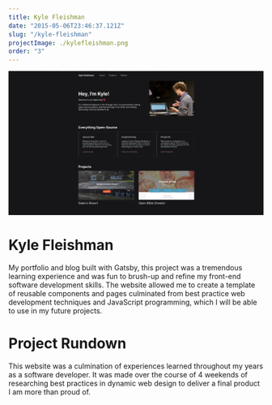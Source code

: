 ```yaml
---
title: Kyle Fleishman
date: "2015-05-06T23:46:37.121Z"
slug: "/kyle-fleishman"
projectImage: ./kylefleishman.png
order: "3"
---
```


![Kyle Fleishman](./kyle-fleishman-2560x1440.png)


# Kyle Fleishman
My portfolio and blog built with Gatsby, this project was a tremendous learning experience and was fun to brush-up and refine my front-end software development skills. The website allowed me to create a template of reusable components and pages culminated from best practice web development techniques and JavaScript programming, which I will be able to use in my future projects.

# Project Rundown
This website was a culmination of experiences learned throughout my years as a software developer. It was made over the course of 4 weekends of researching best practices in dynamic web design to deliver a final product I am more than proud of.
